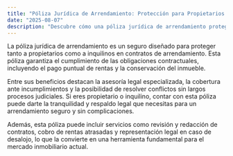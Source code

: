 ```yaml
---
title: "Póliza Jurídica de Arrendamiento: Protección para Propietarios y Inquilinos"
date: "2025-08-07"
description: "Descubre cómo una póliza jurídica de arrendamiento protege a ambas partes y garantiza el cumplimiento del contrato."
---
```


La póliza jurídica de arrendamiento es un seguro diseñado para proteger tanto a propietarios como a inquilinos en contratos de arrendamiento. Esta póliza garantiza el cumplimiento de las obligaciones contractuales, incluyendo el pago puntual de rentas y la conservación del inmueble.

Entre sus beneficios destacan la asesoría legal especializada, la cobertura ante incumplimientos y la posibilidad de resolver conflictos sin largos procesos judiciales. Si eres propietario o inquilino, contar con esta póliza puede darte la tranquilidad y respaldo legal que necesitas para un arrendamiento seguro y sin complicaciones.

Además, esta póliza puede incluir servicios como revisión y redacción de contratos, cobro de rentas atrasadas y representación legal en caso de desalojo, lo que la convierte en una herramienta fundamental para el mercado inmobiliario actual.


